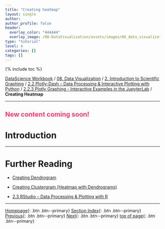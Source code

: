 ```yaml
---
title: "Creating heatmap"
layout: single
author:
author_profile: false
header:
  overlay_color: "444444"
  overlay_image: /08-DataVisualization/assets/images/08_data_visualization_banner.png
type: "tutorial"
level: 4
categories: []
tags: []
---
```


{% include toc %}

[DataScience Workbook](https://datascience.101workbook.org/) / [08. Data Visualization](../../00-DataVisualization-LandingPage.md) / [2. Introduction to Scientific Graphing](../01-introduction-to-scientific-graphing.md) / [2.2 Plotly-Dash – Data Processing & Interactive Plotting with Python](01-interactive-graphing-with-python.md) / [2.2.3 Plotly Graphing - Interactive Examples in the JupyterLab](04-plotly-examples-in-jupyterlab.md) / **Creating Heatmap**

---


## <span style="color: #ff3870;">New content coming soon!</span>

# Introduction





___
# Further Reading
* [Creating Dendrogram](09-plotly-tutorial-dendrogram-plot)
* [Creating Clustergram (Heatmap with Dendrograms)](10-plotly-tutorial-clustergram-plot)

* [2.3 RStudio – Data Processing & Plotting with R](../03-R/01-graphing-with-rstudio)

___

[Homepage](../../../index.md){: .btn  .btn--primary}
[Section Index](../../00-DataVisualization-LandingPage){: .btn  .btn--primary}
[Previous](07-plotly-tutorial-volcano-plot){: .btn  .btn--primary}
[Next](09-plotly-tutorial-dendrogram-plot){: .btn  .btn--primary}
[top of page](#introduction){: .btn  .btn--primary}
